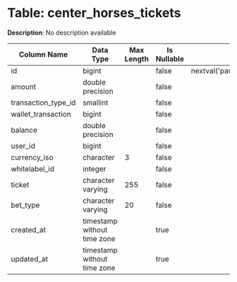 # Table: center_horses_tickets

**Description**: No description available

| Column Name | Data Type | Max Length | Is Nullable | Default | Primary Key | Foreign Key |
|-------------|-----------|------------|-------------|---------|-------------|-------------|
| id | bigint |  | false | nextval('pam.center_horses_tickets_id_seq'::regclass) | center_horses_tickets | center_horses_tickets |
| amount | double precision |  | false |  |  |  |
| transaction_type_id | smallint |  | false |  | center_horses_tickets | transaction_types |
| wallet_transaction | bigint |  | false |  |  |  |
| balance | double precision |  | false |  |  |  |
| user_id | bigint |  | false |  | center_horses_tickets | users |
| currency_iso | character | 3 | false |  | center_horses_tickets | currencies |
| whitelabel_id | integer |  | false |  | center_horses_tickets | whitelabels |
| ticket | character varying | 255 | false |  |  |  |
| bet_type | character varying | 20 | false |  |  |  |
| created_at | timestamp without time zone |  | true |  |  |  |
| updated_at | timestamp without time zone |  | true |  |  |  |
